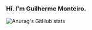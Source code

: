 ### Hi. I'm Guilherme Monteiro.

![Anurag's GitHub stats](https://github-readme-stats.vercel.app/api?username=MrGuizao&show_icons=true&theme=radical)

<!--
**MrGuizao/MrGuizao** is a ✨ _special_ ✨ repository because its `README.md` (this file) appears on your GitHub profile.

Here are some ideas to get you started:

- 🔭 I’m currently working on ...
- 🌱 I’m currently learning ...
- 👯 I’m looking to collaborate on ...
- 🤔 I’m looking for help with ...
- 💬 Ask me about ...
- 📫 How to reach me: ...
- 😄 Pronouns: ...
- ⚡ Fun fact: ...
-->
